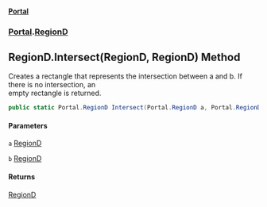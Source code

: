 #### [Portal](index.md 'index')
### [Portal](Portal.md 'Portal').[RegionD](RegionD.md 'Portal.RegionD')

## RegionD.Intersect(RegionD, RegionD) Method

Creates a rectangle that represents the intersection between a and b. If there is no intersection, an  
empty rectangle is returned.

```csharp
public static Portal.RegionD Intersect(Portal.RegionD a, Portal.RegionD b);
```
#### Parameters

<a name='Portal.RegionD.Intersect(Portal.RegionD,Portal.RegionD).a'></a>

`a` [RegionD](RegionD.md 'Portal.RegionD')

<a name='Portal.RegionD.Intersect(Portal.RegionD,Portal.RegionD).b'></a>

`b` [RegionD](RegionD.md 'Portal.RegionD')

#### Returns
[RegionD](RegionD.md 'Portal.RegionD')
